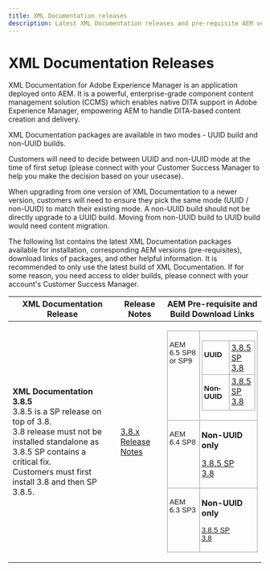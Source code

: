 ```yaml
---
title: XML Documentation releases
description: Latest XML Documentation releases and pre-requisite AEM versions
---
```

# XML Documentation Releases

XML Documentation for Adobe Experience Manager is an application deployed onto AEM. It is a powerful, enterprise-grade component content management solution (CCMS) which enables native DITA support in Adobe Experience Manager, empowering AEM to handle DITA-based content creation and delivery. 

XML Documentation packages are available in two modes - UUID build and non-UUID builds.

Customers will need to decide between UUID and non-UUID mode at the time of first setup (please connect with your Customer Success Manager to help you make the decision based on your usecase).

When upgrading from one version of XML Documentation to a newer version, customers will need to ensure they pick the same mode (UUID / non-UUID) to match their existing mode. A non-UUID build should not be directly upgrade to a UUID build. Moving from non-UUID build to UUID build would need content migration. 

The following list contains the latest XML Documentation packages available for installation, corresponding AEM versions (pre-requisites), download links of packages, and other helpful information. It is recommended to only use the latest build of XML Documentation. If for some reason, you need access to older builds, please connect with your account's Customer Success Manager.


  <table>
    <colgroup>
      <col />
      <col />
      <col />
    </colgroup>
    <thead>
      <tr>
        <th>XML Documentation Release</th>
        <th>Release Notes</th>
        <th>AEM Pre-requisite and Build Download Links</th>
      </tr>
    </thead>
    <tbody>
      <tr>
        <td><strong>XML Documentation 3.8.5</strong><br />
          3.8.5 is a SP release on top of 3.8.<br />
          3.8 release must not be installed standalone as 3.8.5 SP contains a critical fix.<br />
          Customers must first install 3.8 and then SP 3.8.5.</td>
        <td><a href="" title="https://helpx.adobe.com/xml-documentation-for-experience-manager/release-note/release-notes-xml-documentation-solution-3-8.html">3.8.x Release Notes</a></td>
        <td>
          <table class="Table" style="text-decoration:none; border-collapse:collapse; border:none" summary="" title="">
            <tbody>
              <tr>
                <td style="border-bottom:1px solid #a3a3a3; width:138px; padding:3px 4px; border-top:1px solid #a3a3a3; border-right:1px solid #a3a3a3; border-left:1px solid #a3a3a3" valign="top">
                  <p><span style="font-size:11pt"><span style="font-family:Calibri, sans-serif">AEM 6.5 SP8 or SP9</span></span></p>
                </td>
                <td style="border-bottom:1px solid #a3a3a3; width:149px; padding:3px 4px; border-top:1px solid #a3a3a3; border-right:1px solid #a3a3a3; border-left:none" valign="top">
                  <table class="Table" style="border-collapse:collapse; border:none" summary="" title="">
                    <tbody>
                      <tr>
                        <td style="border-bottom:1px solid #a3a3a3; width:80px; padding:3px 4px; border-top:1px solid #a3a3a3; border-right:1px solid #a3a3a3; border-left:1px solid #a3a3a3" valign="top">
                          <p><strong><span style="font-size:11pt"><span style="font-family:Calibri, sans-serif">UUID</span></span></strong></p>
                        </td>
                        <td style="border-bottom:1px solid #a3a3a3; width:53px; padding:3px 4px; border-top:1px solid #a3a3a3; border-right:1px solid #a3a3a3; border-left:none" valign="top"><a href="" title="https://experience.adobe.com/#/downloads/content/software-distribution/en/aem.html?package=/content/software-distribution/en/details.html/content/dam/aem/public/aemdox/3-8-5uuid/com.adobe.fmdita.uuid-6.5-hotfix-3.8.5.2.zip">3.8.5 SP</a><br />
                          <a href="" title="https://experience.adobe.com/#/downloads/content/software-distribution/en/aem.html?package=/content/software-distribution/en/details.html/content/dam/aem/public/aemdox/3-8uuid/com.adobe.fmdita.uuid-6.5-3.8.168.zip">3.8</a>
                        </td>
                      </tr>
                      <tr>
                        <td style="border-bottom:1px solid #a3a3a3; width:82px; padding:3px 4px; border-top:none; border-right:1px solid #a3a3a3; border-left:1px solid #a3a3a3" valign="top">
                          <p><strong><span style="font-size:11pt"><span style="font-family:Calibri, sans-serif">Non-UUID</span></span></strong></p>
                        </td>
                        <td style="border-bottom:1px solid #a3a3a3; width:51px; padding:3px 4px; border-top:none; border-right:1px solid #a3a3a3; border-left:none" valign="top"><a href="" title="https://experience.adobe.com/#/downloads/content/software-distribution/en/aem.html?package=/content/software-distribution/en/details.html/content/dam/aem/public/aemdox/3-8-5/com.adobe.fmdita-6.5-hotfix-3.8.5.2.zip">3.8.5 SP</a><br />
                          <a href="" title="https://experience.adobe.com/#/downloads/content/software-distribution/en/aem.html?package=/content/software-distribution/en/details.html/content/dam/aem/public/aemdox/3-8/com.adobe.fmdita-6.5-3.8.166.zip">3.8</a>
                        </td>
                      </tr>
                    </tbody>
                  </table>
                </td>
              </tr>
              <tr>
                <td style="border-bottom:1px solid #a3a3a3; width:136px; padding:3px 4px; border-top:none; border-right:1px solid #a3a3a3; border-left:1px solid #a3a3a3" valign="top">
                  <p><span style="font-size:11pt"><span style="font-family:Calibri, sans-serif">AEM 6.4 SP8</span></span></p>
                </td>
                <td style="border-bottom:1px solid #a3a3a3; width:138px; padding:3px 4px; border-top:none; border-right:1px solid #a3a3a3; border-left:none" valign="top">
                  <p><strong>Non-UUID only</strong></p>
                  <p><span style="font-size:11pt"><span style="font-family:Calibri, sans-serif"></span></span><a href="" title="https://experience.adobe.com/#/downloads/content/software-distribution/en/aem.html?package=/content/software-distribution/en/details.html/content/dam/aem/public/aemdox/3-8-5/com.adobe.fmdita-6.4-hotfix-3.8.5.1.zip">3.8.5 SP</a><br />
                    <a href="" title="https://experience.adobe.com/#/downloads/content/software-distribution/en/aem.html?package=/content/software-distribution/en/details.html/content/dam/aem/public/aemdox/3-8/com.adobe.fmdita-6.4-3.8.166.zip">3.8</a><span style="font-size:11pt"><span style="font-family:Calibri, sans-serif"></span></span>
                  </p>
                </td>
              </tr>
              <tr>
                <td style="border-bottom:1px solid #a3a3a3; width:136px; padding:3px 4px; border-top:none; border-right:1px solid #a3a3a3; border-left:1px solid #a3a3a3" valign="top">
                  <p><span style="font-size:11pt"><span style="font-family:Calibri, sans-serif">AEM 6.3 SP3</span></span></p>
                </td>
                <td style="border-bottom:1px solid #a3a3a3; width:138px; padding:3px 4px; border-top:none; border-right:1px solid #a3a3a3; border-left:none" valign="top">
                  <p><strong>Non-UUID only</strong></p>
                  <p><span style="font-size:11pt"><span style="font-family:Calibri, sans-serif"><a href="" title="https://experience.adobe.com/#/downloads/content/software-distribution/en/aem.html?package=/content/software-distribution/en/details.html/content/dam/aem/public/aemdox/3-8-5/com.adobe.fmdita-6.3-hotfix-3.8.5.1.zip">3.8.5 SP</a><br />
                        <a href="" title="https://experience.adobe.com/#/downloads/content/software-distribution/en/aem.html?package=/content/software-distribution/en/details.html/content/dam/aem/public/aemdox/3-8/com.adobe.fmdita-6.3-3.8.166.zip">3.8</a></span></span></p>
                </td>
              </tr>
            </tbody>
          </table>
        </td>
      </tr>
    </tbody>
  </table>
    